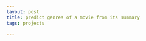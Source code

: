 ```yaml
---
layout: post
title: predict genres of a movie from its summary  
tags: projects 

---
```


<script src="https://gist.github.com/selimslab/670f2bdef5480dc989d48418758dc791.js"></script>